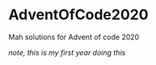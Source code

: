 # AdventOfCode2020
Mah solutions for Advent of code 2020

*note, this is my first year doing this*

